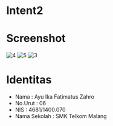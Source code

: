 # Intent2

# Screenshot 
![4](https://cloud.githubusercontent.com/assets/22068394/20969560/1c062c00-bcbc-11e6-8839-043b9c60390b.PNG)
![5](https://cloud.githubusercontent.com/assets/22068394/20969561/1c0af1ea-bcbc-11e6-8014-41dcbd2d30b8.PNG)
![3](https://cloud.githubusercontent.com/assets/22068394/20969562/1c0d5188-bcbc-11e6-8470-4a270dea3790.PNG)

# Identitas 
- Nama          : Ayu Ika Fatimatus Zahro
- No.Urut       : 06
- NIS           : 4681/1400.070 
- Nama Sekolah  : SMK Telkom Malang
